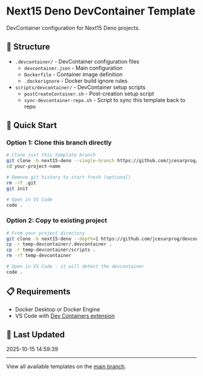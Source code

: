 # Next15 Deno DevContainer Template

DevContainer configuration for Next15 Deno projects.

## 📁 Structure

- `.devcontainer/` - DevContainer configuration files
  - `devcontainer.json` - Main configuration
  - `Dockerfile` - Container image definition
  - `.dockerignore` - Docker build ignore rules
- `scripts/devcontainer/` - DevContainer setup scripts
  - `postCreateContainer.sh` - Post-creation setup script
  - `sync-devcontainer-repo.sh` - Script to sync this template back to repo

## 🚀 Quick Start

### Option 1: Clone this branch directly
```bash
# Clone just this template branch
git clone -b next15-deno --single-branch https://github.com/jcesarprog/devcontainer-templates.git your-project-name
cd your-project-name

# Remove git history to start fresh (optional)
rm -rf .git
git init

# Open in VS Code
code .
```

### Option 2: Copy to existing project
```bash
# From your project directory
git clone -b next15-deno --depth=1 https://github.com/jcesarprog/devcontainer-templates.git temp-devcontainer
cp -r temp-devcontainer/.devcontainer .
cp -r temp-devcontainer/scripts .
rm -rf temp-devcontainer

# Open in VS Code - it will detect the devcontainer
code .
```

## 📋 Requirements

- Docker Desktop or Docker Engine
- VS Code with [Dev Containers extension](https://marketplace.visualstudio.com/items?itemName=ms-vscode-remote.remote-containers)

## 📝 Last Updated

2025-10-15 14:59:39

---

View all available templates on the [main branch](../../tree/main).
